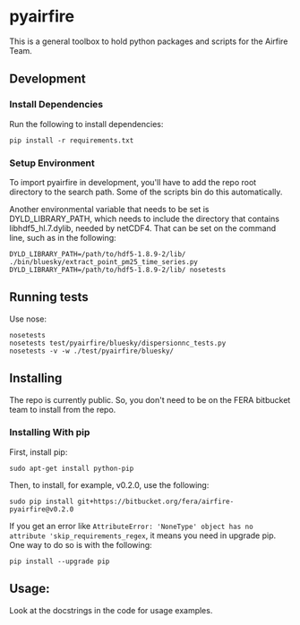 # pyairfire

This is a general toolbox to hold python packages and scripts for the Airfire
Team.

## Development

### Install Dependencies

Run the following to install dependencies:

    pip install -r requirements.txt

### Setup Environment

To import pyairfire in development, you'll have to add the repo root directory
to the search path. Some of the scripts bin do this automatically.

Another environmental variable that needs to be set is DYLD_LIBRARY_PATH, which
needs to include the directory that contains libhdf5_hl.7.dylib, needed by
netCDF4.  That can be set on the command line, such as in the following:

    DYLD_LIBRARY_PATH=/path/to/hdf5-1.8.9-2/lib/ ./bin/bluesky/extract_point_pm25_time_series.py
    DYLD_LIBRARY_PATH=/path/to/hdf5-1.8.9-2/lib/ nosetests


## Running tests

Use nose:

    nosetests
    nosetests test/pyairfire/bluesky/dispersionnc_tests.py
    nosetests -v -w ./test/pyairfire/bluesky/

## Installing

The repo is currently public. So, you don't need to be on the FERA bitbucket team
to install from the repo.

### Installing With pip

First, install pip:

    sudo apt-get install python-pip

Then, to install, for example, v0.2.0, use the following:

    sudo pip install git+https://bitbucket.org/fera/airfire-pyairfire@v0.2.0

If you get an error like    ```AttributeError: 'NoneType' object has no attribute 'skip_requirements_regex```, it means you need in upgrade pip.  One way to do so is with the following:

    pip install --upgrade pip

## Usage:

Look at the docstrings in the code for usage examples.
